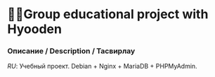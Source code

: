 # 👩‍🔧Group educational project with Hyooden
### Описание / Description / Тасвирлау

*RU*:  Учебный проект. Debian + Nginx + MariaDB + PHPMyAdmin.
